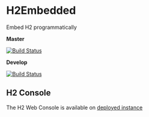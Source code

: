 # H2Embedded
Embed H2 programmatically

**Master**

[![Build Status](https://travis-ci.org/lcappuccio/h2-embedded.svg?branch=master)](https://travis-ci.org/lcappuccio/h2-embedded)

**Develop**

[![Build Status](https://travis-ci.org/lcappuccio/h2-embedded.svg?branch=develop)](https://travis-ci.org/lcappuccio/h2-embedded)

## H2 Console
The H2 Web Console is available on [deployed instance](http://localhost:8080/console)
